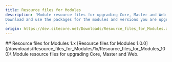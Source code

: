```yaml
---
title: Resource files for Modules
description: 'Module resource files for upgrading Core, Master and Web.
Download and use the packages for the modules and versions you are upgrading from.
'
origin: https://dev.sitecore.net/Downloads/Resource_files_for_Modules.aspx
---
```


<Card variant='outlineRaised' px={0} mb={8}>
<CardHeader>
## Resource files for Modules 1.x
</CardHeader>
<CardBody>
[Resource files for Modules 1.0.0](/downloads/Resource_files_for_Modules/1x/Resource_files_for_Modules_100)\
Module resource files for upgrading Core, Master and Web.


</CardBody>          
</Card>
